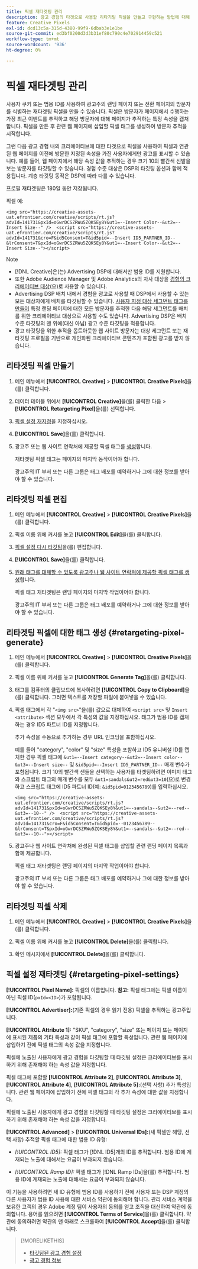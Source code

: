 ```yaml
---
title: 픽셀 재타겟팅 관리
description: 광고 경험의 타겟으로 사용할 리타기팅 픽셀을 만들고 구현하는 방법에 대해 알아봅니다.
feature: Creative Pixels
exl-id: dcd13c5a-315d-4380-99f9-6dbab3e1e1be
source-git-commit: ed3bf0200d3d3b31ef80c790c4e702914459c521
workflow-type: tm+mt
source-wordcount: '936'
ht-degree: 0%

---
```


# 픽셀 재타겟팅 관리

<!-- Note to self: These aren't segments -- we don't create a pool of users. -->

사용자 쿠키 또는 범용 ID를 사용하여 광고주의 랜딩 페이지 또는 전환 페이지의 방문자를 식별하는 재타겟팅 픽셀을 만들 수 있습니다. 픽셀은 방문자가 페이지에서 수행하는 가장 최근 이벤트를 추적하고 해당 방문자에 대해 페이지가 추적하는 특정 속성을 캡처합니다. 픽셀을 만든 후 관련 웹 페이지에 삽입할 픽셀 태그를 생성하여 방문자 추적을 시작합니다.<!-- Note to self: surfer id=cookie or universal ID -->

그런 다음 광고 경험 내의 크리에이티브에 대한 타겟으로 픽셀을 사용하여 픽셀과 연관된 웹 페이지를 이전에 방문한 지정된 속성을 가진 사용자에게만 광고를 표시할 수 있습니다. 예를 들어, 웹 페이지에서 해당 속성 값을 추적하는 경우 크기 10의 빨간색 신발을 보는 방문자를 타깃팅할 수 있습니다.<!-- better example? Make sure they match attribute examples below --> 경험 수준 대상은 DSP의 타깃팅 옵션과 함께 적용됩니다. 계층 타깃팅 동작은 DSP에 따라 다를 수 있습니다.

프로필 재타겟팅은 180일 동안 저장됩니다.

픽셀 예:

```
<img src="https://creative-assets-uat.efrontier.com/creative/scripts/rt.js?advId=141731&pxId=oGwrDCSZRWu5ZQKSEy8Y&ut1=--Insert Color--&ut2=--Insert Size--" />  <script src="https://creative-assets-uat.efrontier.com/creative/scripts/rt.js?advId=141731&cro=F&id5Consent=T&id5pid=--Insert ID5_PARTNER_ID--&lrConsent=T&pxId=oGwrDCSZRWu5ZQKSEy8Y&ut1=--Insert Color--&ut2=--Insert Size--"></script>
```

>[!NOTE]
>
> * [!DNL Creative]은(는) Advertising DSP에 대해서만 범용 ID를 지원합니다.
>* 또한 Adobe Audience Manager 및 Adobe Analytics의 자사 대상을 [경험의 크리에이티브 대상](/help/creative/experiences/experience-settings-targeting.md)(으)로 사용할 수 있습니다.
>* Advertising DSP 배치 내에서 경험을 광고로 사용할 때 DSP에서 사용할 수 있는 모든 대상자에게 배치를 타깃팅할 수 있습니다. [사용자 지정 대상 세그먼트 태그를 만들어](/help/dsp/audiences/custom-segment-create.md) 특정 랜딩 페이지에 대한 모든 방문자를 추적한 다음 해당 세그먼트를 배치를 위한 크리에이티브 대상으로 사용할 수도 있습니다. Advertising DSP은 배치 수준 타깃팅의 맨 위에(대신 아님) 광고 수준 타깃팅을 적용합니다.
>* 광고 타깃팅을 위한 추적을 옵트아웃한 웹 사이트 방문자는 대상 세그먼트 또는 재타깃팅 프로필을 기반으로 개인화된 크리에이티브 콘텐츠가 포함된 광고를 받지 않습니다.

## 리타겟팅 픽셀 만들기

1. 메인 메뉴에서 **[!UICONTROL Creative]** > **[!UICONTROL Creative Pixels]**&#x200B;을(를) 클릭합니다.

1. 데이터 테이블 위에서 **[!UICONTROL Creative]**&#x200B;을(를) 클릭한 다음 > **[!UICONTROL Retargeting Pixel]**&#x200B;을(를) 선택합니다.

1. [픽셀 설정 재지정](#retargeting-pixel-settings)을 지정하십시오.

1. **[!UICONTROL Save]**&#x200B;을(를) 클릭합니다.

1. 광고주 또는 웹 사이트 연락처에 제공할 픽셀 태그를 [생성](#retargeting-pixel-generate)합니다.

   재타겟팅 픽셀 태그는 페이지의 마지막 동작이어야 합니다.<!-- verify here and below -->

   광고주의 IT 부서 또는 다른 그룹은 태그 배포를 예약하거나 그에 대한 정보를 받아야 할 수 있습니다.

## 리타겟팅 픽셀 편집

1. 메인 메뉴에서 **[!UICONTROL Creative]** > **[!UICONTROL Creative Pixels]**&#x200B;을(를) 클릭합니다.

1. 픽셀 이름 위에 커서를 놓고 **[!UICONTROL Edit]**&#x200B;을(를) 클릭합니다.

1. [픽셀 설정 다시 타깃팅](#retargeting-pixel-settings)을(를) 편집합니다.

1. **[!UICONTROL Save]**&#x200B;을(를) 클릭합니다.

1. [원래 태그를 대체할 수 있도록 광고주나 웹 사이트 연락처에 제공할 픽셀 태그를 생성](#retargeting-pixel-generate)합니다.

   픽셀 태그 재타겟팅은 랜딩 페이지의 마지막 작업이어야 합니다.

   광고주의 IT 부서 또는 다른 그룹은 태그 배포를 예약하거나 그에 대한 정보를 받아야 할 수 있습니다.

## 리타겟팅 픽셀에 대한 태그 생성 {#retargeting-pixel-generate}

1. 메인 메뉴에서 **[!UICONTROL Creative]** > **[!UICONTROL Creative Pixels]**&#x200B;을(를) 클릭합니다.

1. 픽셀 이름 위에 커서를 놓고 **[!UICONTROL Generate Tag]**&#x200B;을(를) 클릭합니다.

1. 태그를 컴퓨터의 클립보드에 복사하려면 **[!UICONTROL Copy to Clipboard]**&#x200B;을(를) 클릭합니다. 그러면 텍스트를 저장할 파일에 붙여넣을 수 있습니다.

1. 픽셀 태그에서 각 &quot;`<img src>`&quot;을(를) 값으로 대체하여 `<script src>` 및 `Insert <attribute>` 섹션 모두에서 각 특성의 값을 지정하십시오. 태그가 범용 ID를 캡처하는 경우 ID5 파트너 ID를 지정합니다.

   추가 속성을 수동으로 추가하는 경우 URL 인코딩을 포함하십시오.

   예를 들어 &quot;category&quot;, &quot;color&quot; 및 &quot;size&quot; 특성을 포함하고 ID5 유니버설 ID를 캡처한 경우 픽셀 태그에 `&ut1=--Insert category--&ut2=--Insert color--&ut3=--Insert size--` 및 `&id5pid=--Insert ID5_PARTNER_ID--` 매개 변수가 포함됩니다. 크기 10의 빨간색 샌들을 선택하는 사용자를 타겟팅하려면 이미지 태그와 스크립트 태그의 매개 변수를 모두 `&ut1=sandals&ut2=red&ut3=10`(으)로 변경하고 스크립트 태그에 ID5 파트너 ID(예: `&id5pid=0123456789`)를 입력하십시오.

   `<img src="https://creative-assets-uat.efrontier.com/creative/scripts/rt.js?advId=141731&pxId=oGwrDCSZRWu5ZQKSEy8Y&ut1=--sandals--&ut2=--red--&ut3=--10--" />  <script src="https://creative-assets-uat.efrontier.com/creative/scripts/rt.js?advId=141731&cro=F&id5Consent=T&id5pid=--0123456789--&lrConsent=T&pxId=oGwrDCSZRWu5ZQKSEy8Y&ut1=--sandals--&ut2=--red--&ut3=--10--"></script>`

1. 광고주나 웹 사이트 연락처에 완성된 픽셀 태그를 삽입할 관련 랜딩 페이지 목록과 함께 제공합니다.

   픽셀 태그 재타겟팅은 랜딩 페이지의 마지막 작업이어야 합니다.

   광고주의 IT 부서 또는 다른 그룹은 태그 배포를 예약하거나 그에 대한 정보를 받아야 할 수 있습니다.

## 리타겟팅 픽셀 삭제

1. 메인 메뉴에서 **[!UICONTROL Creative]** > **[!UICONTROL Creative Pixels]**&#x200B;을(를) 클릭합니다.

1. 픽셀 이름 위에 커서를 놓고 **[!UICONTROL Delete]**&#x200B;을(를) 클릭합니다.

1. 확인 메시지에서 **[!UICONTROL Delete]**&#x200B;을(를) 클릭합니다.

## 픽셀 설정 재타겟팅 {#retargeting-pixel-settings}

**[!UICONTROL Pixel Name]:** 픽셀의 이름입니다. **참고:** 픽셀 태그에는 픽셀 이름이 아닌 픽셀 ID(`pxId=<ID>`)가 포함됩니다.

**[!UICONTROL Advertiser]:**(기존 픽셀의 경우 읽기 전용) 픽셀을 추적하는 광고주입니다.

**[!UICONTROL Attribute 1]:** &quot;SKU&quot;, &quot;category&quot;, &quot;size&quot; 또는 페이지 또는 페이지에 표시된 제품의 기타 특성과 같이 픽셀 태그에 포함할 특성입니다. 관련 웹 페이지에 삽입하기 전에 픽셀 태그의 속성 값을 지정합니다.

픽셀에 노출된 사용자에게 광고 경험을 타깃팅할 때 타깃팅 설정은 크리에이티브를 표시하기 위해 존재해야 하는 속성 값을 지정합니다.

픽셀 태그에 포함할 **[!UICONTROL Attribute 2]**, **[!UICONTROL Attribute 3]**, **[!UICONTROL Attribute 4]**, **[!UICONTROL Attribute 5]:**(선택 사항) 추가 특성입니다. 관련 웹 페이지에 삽입하기 전에 픽셀 태그의 각 추가 속성에 대한 값을 지정합니다.

픽셀에 노출된 사용자에게 광고 경험을 타깃팅할 때 타깃팅 설정은 크리에이티브를 표시하기 위해 존재해야 하는 속성 값을 지정합니다.

**[!UICONTROL Advanced]** > **[!UICONTROL Universal IDs]:**(새 픽셀만 해당, 선택 사항) 추적할 픽셀 태그에 대한 범용 ID 유형:

* *[!UICONTROL ID5]:* 픽셀 태그가 [!DNL ID5]개의 ID를 추적합니다. 범용 ID에 게재되는 노출에 대해서는 요금이 부과되지 않습니다.

* *[!UICONTROL Ramp ID]:* 픽셀 태그가 [!DNL Ramp IDs]을(를) 추적합니다. 범용 ID에 게재되는 노출에 대해서는 요금이 부과되지 않습니다.

이 기능을 사용하려면 새 ID 유형에 범용 ID를 사용하기 전에 사용자 또는 DSP 계정의 다른 사용자가 범용 ID 사용에 대한 서비스 약관에 동의해야 합니다. 관리 서비스 계약을 보유한 고객의 경우 Adobe 계정 팀이 사용자의 동의를 얻고 조직을 대신하여 약관에 동의합니다. 용어를 읽으려면 **[!UICONTROL Terms of Service]**&#x200B;을(를) 클릭합니다. 약관에 동의하려면 약관의 맨 아래로 스크롤하여 **[!UICONTROL Accept]**&#x200B;을(를) 클릭합니다.

>[!MORELIKETHIS]
>
>* [타깃팅된 광고 경험 설정](/help/creative/experiences/experience-settings-targeting.md)
>* [광고 경험 정보](/help/creative/experiences/experience-about.md)
